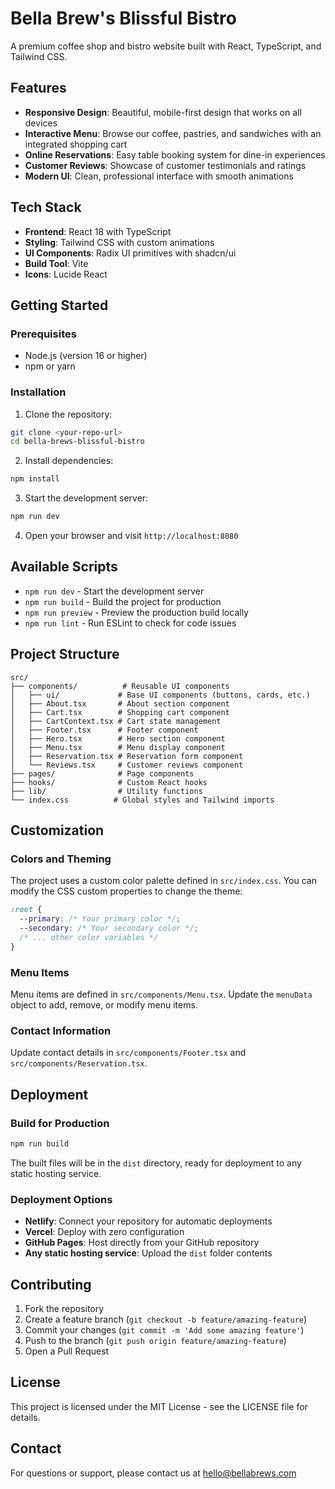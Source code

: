 # Bella Brew's Blissful Bistro

A premium coffee shop and bistro website built with React, TypeScript, and Tailwind CSS.

## Features

- **Responsive Design**: Beautiful, mobile-first design that works on all devices
- **Interactive Menu**: Browse our coffee, pastries, and sandwiches with an integrated shopping cart
- **Online Reservations**: Easy table booking system for dine-in experiences
- **Customer Reviews**: Showcase of customer testimonials and ratings
- **Modern UI**: Clean, professional interface with smooth animations

## Tech Stack

- **Frontend**: React 18 with TypeScript
- **Styling**: Tailwind CSS with custom animations
- **UI Components**: Radix UI primitives with shadcn/ui
- **Build Tool**: Vite
- **Icons**: Lucide React

## Getting Started

### Prerequisites

- Node.js (version 16 or higher)
- npm or yarn

### Installation

1. Clone the repository:
```bash
git clone <your-repo-url>
cd bella-brews-blissful-bistro
```

2. Install dependencies:
```bash
npm install
```

3. Start the development server:
```bash
npm run dev
```

4. Open your browser and visit `http://localhost:8080`

## Available Scripts

- `npm run dev` - Start the development server
- `npm run build` - Build the project for production
- `npm run preview` - Preview the production build locally
- `npm run lint` - Run ESLint to check for code issues

## Project Structure

```
src/
├── components/          # Reusable UI components
│   ├── ui/             # Base UI components (buttons, cards, etc.)
│   ├── About.tsx       # About section component
│   ├── Cart.tsx        # Shopping cart component
│   ├── CartContext.tsx # Cart state management
│   ├── Footer.tsx      # Footer component
│   ├── Hero.tsx        # Hero section component
│   ├── Menu.tsx        # Menu display component
│   ├── Reservation.tsx # Reservation form component
│   └── Reviews.tsx     # Customer reviews component
├── pages/              # Page components
├── hooks/              # Custom React hooks
├── lib/                # Utility functions
└── index.css          # Global styles and Tailwind imports
```

## Customization

### Colors and Theming

The project uses a custom color palette defined in `src/index.css`. You can modify the CSS custom properties to change the theme:

```css
:root {
  --primary: /* Your primary color */;
  --secondary: /* Your secondary color */;
  /* ... other color variables */
}
```

### Menu Items

Menu items are defined in `src/components/Menu.tsx`. Update the `menuData` object to add, remove, or modify menu items.

### Contact Information

Update contact details in `src/components/Footer.tsx` and `src/components/Reservation.tsx`.

## Deployment

### Build for Production

```bash
npm run build
```

The built files will be in the `dist` directory, ready for deployment to any static hosting service.

### Deployment Options

- **Netlify**: Connect your repository for automatic deployments
- **Vercel**: Deploy with zero configuration
- **GitHub Pages**: Host directly from your GitHub repository
- **Any static hosting service**: Upload the `dist` folder contents

## Contributing

1. Fork the repository
2. Create a feature branch (`git checkout -b feature/amazing-feature`)
3. Commit your changes (`git commit -m 'Add some amazing feature'`)
4. Push to the branch (`git push origin feature/amazing-feature`)
5. Open a Pull Request

## License

This project is licensed under the MIT License - see the LICENSE file for details.

## Contact

For questions or support, please contact us at hello@bellabrews.com
